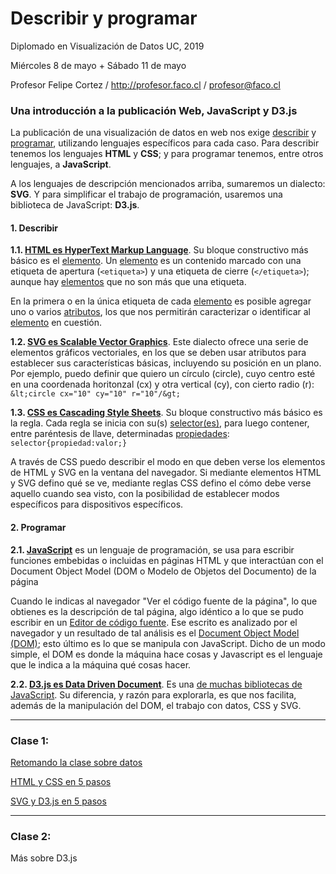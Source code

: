 # Describir y programar

Diplomado en Visualización de Datos UC, 2019

Miércoles 8 de mayo + Sábado 11 de mayo

Profesor Felipe Cortez / http://profesor.faco.cl / profesor@faco.cl

### Una introducción a la publicación Web, JavaScript y D3.js

La publicación de una visualización de datos en web nos exige <a href="https://es.wikipedia.org/wiki/Categoría:Lenguajes_de_descripción" title="Categoría:Lenguajes de descripción - Wikipedia">describir</a> y <a href="https://es.wikipedia.org/wiki/Anexo:Lenguajes_de_programación" title="Anexo:Lenguajes de programación - Wikipedia">programar</a>, utilizando lenguajes específicos para cada caso. Para describir tenemos los lenguajes <strong>HTML</strong> y <strong>CSS</strong>; y para programar tenemos, entre otros lenguajes, a <strong>JavaScript</strong>.

A los lenguajes de descripción mencionados arriba, sumaremos un dialecto: <strong>SVG</strong>. Y para simplificar el trabajo de programación, usaremos una biblioteca de JavaScript: <strong>D3.js</strong>.

#### 1. Describir

**1.1. <a href="https://github.com/profesorfaco/describir-programar/wiki/HTML" title="Wiki del Repositorio" target="_blank">HTML es <u>H</u>yper<u>T</u>ext <u>M</u>arkup <u>L</u>anguage</strong></a>**. Su bloque constructivo más básico es el <a href="https://developer.mozilla.org/es/docs/Web/HTML/Elemento" target="_blank" title="Referencia de Elementos HTML">elemento</a>. Un <a href="https://developer.mozilla.org/es/docs/Web/HTML/Elemento" target="_blank" title="Referencia de Elementos HTML">elemento</a> es un contenido marcado con una etiqueta de apertura (<code>&lt;etiqueta&gt;</code>) y una etiqueta de cierre (<code>&lt;/etiqueta&gt;</code>); aunque hay <a href="https://developer.mozilla.org/es/docs/Web/HTML/Elemento" target="_blank" title="Referencia de Elementos HTML">elementos</a> que no son más que una etiqueta.

En la primera o en la única etiqueta de cada <a href="https://developer.mozilla.org/es/docs/Web/HTML/Elemento" target="_blank" title="Referencia de Elementos HTML">elemento</a> es posible agregar uno o varios <a href="https://developer.mozilla.org/es/docs/Web/HTML/Atributos" title="Referencia de Atributos HTML" target="_blank">atributos</a>, los que nos permitirán caracterizar o identificar al <a href="https://developer.mozilla.org/es/docs/Web/HTML/Elemento" target="_blank" title="Referencia de Elementos HTML">elemento</a> en cuestión. 
                
**1.2. <a href="https://github.com/profesorfaco/describir-programar/wiki/SVG" title="Wiki del Repositorio" target="_blank">SVG es Scalable Vector Graphics</a>**. Este dialecto ofrece una serie de elementos gráficos vectoriales, en los que se deben usar atributos para establecer sus características básicas, incluyendo su posición en un plano. Por ejemplo, puedo definir que quiero un círculo (circle), cuyo centro esté en una coordenada horitonzal (cx) y otra vertical (cy), con cierto radio (r): `&lt;circle cx="10" cy="10" r="10"/&gt;`

**1.3. <a href="https://github.com/profesorfaco/describir-programar/wiki/CSS" title="Wiki del Repositorio" target="_blank">CSS es Cascading Style Sheets</a>**. Su bloque constructivo más básico es la regla. Cada regla se inicia con su(s) <a href="https://developer.mozilla.org/es/docs/Web/CSS/Referencia_CSS#Selectores" target="_blank" title="Referencia CSS">selector(es)</a>, para luego contener, entre paréntesis de llave, determinadas <a href="https://www.w3schools.com/cssref/default.asp" target="_blank" title="CSS Properties">propiedades</a>: `selector{propiedad:valor;}`
                
A través de CSS puedo describir el modo en que deben verse los elementos de HTML y SVG en la ventana del navegador. Si mediante elementos HTML y SVG defino qué se ve, mediante reglas CSS defino el cómo debe verse aquello cuando sea visto, con la posibilidad de establecer modos específicos para dispositivos específicos.

#### 2. Programar

**2.1. <a href="https://github.com/profesorfaco/describir-programar/wiki/JavaScript" title="Wiki del Repositorio" target="_blank">JavaScript</a>** es un lenguaje de programación, se usa para escribir funciones embebidas o incluidas en páginas HTML y que interactúan con el Document Object Model (DOM o Modelo de Objetos del Documento) de la página

Cuando le indicas al navegador "Ver el código fuente de la página", lo que obtienes es la descripción de tal página, algo idéntico a lo que se pudo escribir en un <a href="https://es.wikipedia.org/wiki/Editor_de_código_fuente" title="Wikipedia" target="_blank">Editor de código fuente</a>. Ese escrito es analizado por el navegador y un resultado de tal análisis es el <a href="https://es.wikipedia.org/wiki/Document_Object_Model" title="Wikipedia" target="_blank">Document Object Model (DOM)</a>; esto último es lo que se manipula con JavaScript. Dicho de un modo simple, el DOM es donde la máquina hace cosas y Javascript es el lenguaje que le indica a la máquina qué cosas hacer.

**2.2. <a href="https://github.com/profesorfaco/describir-programar/wiki/D3.js" title="Wiki del Repositorio" target="_blank">D3.js es <u>D</u>ata <u>D</u>riven <u>D</u>ocument</a>**. Es una <a href="https://www.javascripting.com/" target="_blank" title="JavaScripting.com | The Database of JavaScript Libraries">de muchas bibliotecas de JavaScript</a>. Su diferencia, y razón para explorarla, es que nos facilita, además de la manipulación del DOM, el trabajo con datos, CSS y SVG.
 
- - - - - - - - - - - - - - - - - 

### Clase 1: 

[Retomando la clase sobre datos](https://profesorfaco.github.io/describir-programar/)

[HTML y CSS en 5 pasos](https://profesorfaco.github.io/describir-programar/step-by-step/html-css/step-1.html)

[SVG y D3.js en 5 pasos](https://profesorfaco.github.io/describir-programar/step-by-step/svg-d3/step-1.html)

- - - - - - - - - - - - - - - - - 

### Clase 2:

Más sobre D3.js
